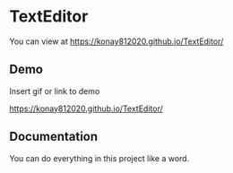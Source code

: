 
#  TextEditor

You can view at https://konay812020.github.io/TextEditor/
## Demo

Insert gif or link to demo

https://konay812020.github.io/TextEditor/
## Documentation

You can do everything in this project like a word.

